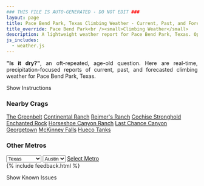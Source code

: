 ```yaml
---
### THIS FILE IS AUTO-GENERATED - DO NOT EDIT ###
layout: page
title: Pace Bend Park, Texas Climbing Weather - Current, Past, and Forecasted Report
title_override: Pace Bend Park<br /><small>Climbing Weather</small>
description: A lightweight weather report for Pace Bend Park, Texas. Optimized for slow internet connections.
js_includes:
  - weather.js
---
```


<section class="measure center lh-copy f5-ns f6 ph2 mv4" style="text-align: justify;">
<strong>"Is it dry?"</strong>, an oft-repeated, age-old question. Here are real-time,
precipitation-focused reports of current, past, and forecasted climbing weather for Pace Bend Park, Texas.
</section>

<p id="settings-toggle" class="mw5 b center tc hover-light-red black-70 pointer">Show Instructions</p>
<section id="settings" class="overflow-hidden" style="display:none;">
    <div class="mv2 ph2 center">
        <div class="fn f6 tc pv2">
            <p class="measure lh-copy center"><strong>Show/hide hourly forecasts</strong> by clicking the desired day.</p>
            <hr class="mw5 p0 mv2 o-60 b0 bt b--light-red light-red bg-light-red">
            <p class="measure lh-copy center"><strong>Current and Past conditions</strong> are measured by the nearest weather station. <strong>Forecast conditions</strong> are calculated and polled separately.</p>
            <hr class="mw5 p0 mv2 o-60 b0 bt b--light-red light-red bg-light-red">
            <p class="measure lh-copy center"><strong>Having issues?</strong> Try <a id="clear-cache" class="no-underline relative fancy-link light-red hover-light-red" href="#">clearing the local cache</a>.</p>
            <hr class="mw5 p0 mv2 o-60 b0 bt b--light-red light-red bg-light-red">
            <p class="measure lh-copy center">Weather data sourced from <a class="no-underline fancy-link relative light-red" target="_blank" href="https://www.weather.gov/documentation/services-web-api">weather.gov</a>.</p>
        </div>
    </div>
</section>
<section id="weather" data-crag="pace-bend-park-texas" class="mv4-ns mv3 ph2 center"></section>
<section id="nearby" class="tc lh-copy">
  <h3>Nearby Crags</h3>
<a class="nowrap no-underline fancy-link relative light-red mh3" href="/crags/the-greenbelt-texas-weather.html">The Greenbelt</a>
<a class="nowrap no-underline fancy-link relative light-red mh3" href="/crags/continental-ranch-texas-weather.html">Continental Ranch</a>
<a class="nowrap no-underline fancy-link relative light-red mh3" href="/crags/reimers-ranch-texas-weather.html">Reimer's Ranch</a>
<a class="nowrap no-underline fancy-link relative light-red mh3" href="/crags/cochise-stronghold-arizona-weather.html">Cochise Stronghold</a>
<a class="nowrap no-underline fancy-link relative light-red mh3" href="/crags/enchanted-rock-texas-weather.html">Enchanted Rock</a>
<a class="nowrap no-underline fancy-link relative light-red mh3" href="/crags/horseshoe-canyon-ranch-arkansas-weather.html">Horseshoe Canyon Ranch</a>
<a class="nowrap no-underline fancy-link relative light-red mh3" href="/crags/last-chance-canyon-new-mexico-weather.html">Last Chance Canyon</a>
<a class="nowrap no-underline fancy-link relative light-red mh3" href="/crags/georgetown-texas-weather.html">Georgetown</a>
<a class="nowrap no-underline fancy-link relative light-red mh3" href="/crags/mckinney-falls-texas-weather.html">McKinney Falls</a>
<a class="nowrap no-underline fancy-link relative light-red mh3" href="/crags/hueco-tanks-texas-weather.html">Hueco Tanks</a>
</section>
<section id="nearby" class="tc lh-copy">
  <h3>Other Metros</h3>
  <select class="ma1 bg-near-white pa2" id="stateSel">
    <option value="Texas" selected>Texas</option>
    <option value="Washington">Washington</option>
    <option value="Colorado">Colorado</option>
    <option value="Tennessee">Tennessee</option>
    <option value="Utah">Utah</option>
    <option value="California">California</option>
  </select>
  <select class="ma1 bg-near-white pa2" id="citySel">
    <option value="Austin" selected>Austin</option>
  </select>
  <a id="selectMetro" class="f6 link dim ph3 pv2 ma1 dib white bg-light-red" href="/crags/austin-texas-weather.html">Select Metro</a>
  <script>
    var states = [];
    states["Texas"] = "Austin"
    states["Washington"] = "Seattle"
    states["Colorado"] = "Denver"
    states["Tennessee"] = "Nashville"
    states["Utah"] = "Salt Lake City"
    states["California"] = "San Francisco|Los Angeles"
  </script>
</section>
{% include feedback.html %}
<p id="issues-toggle" class="mw5 b center tc hover-light-red black-70 pointer">Show Known Issues</p>
<section id="issues" class="overflow-hidden tc f6">
</section>

<script>
  var weekly_EWX_145_98 = null
  var hourly_EWX_145_98 = {"@context":["https://geojson.org/geojson-ld/geojson-context.jsonld",{"@version":"1.1","wx":"https://api.weather.gov/ontology#","geo":"http://www.opengis.net/ont/geosparql#","unit":"http://codes.wmo.int/common/unit/","@vocab":"https://api.weather.gov/ontology#"}],"type":"Feature","geometry":{"type":"Polygon","coordinates":[[[-98.02033,30.4585276],[-98.0197427,30.4358017],[-97.9933734,30.436306],[-97.99395559999999,30.459031999999997],[-98.02033,30.4585276]]]},"properties":{"updated":"2022-06-24T06:58:36+00:00","units":"us","forecastGenerator":"HourlyForecastGenerator","generatedAt":"2022-06-24T08:40:11+00:00","updateTime":"2022-06-24T06:58:36+00:00","validTimes":"2022-06-24T00:00:00+00:00/P8DT6H","elevation":{"unitCode":"wmoUnit:m","value":235.9152},"periods":[{"number":1,"name":"","startTime":"2022-06-24T03:00:00-05:00","endTime":"2022-06-24T04:00:00-05:00","isDaytime":false,"temperature":80,"temperatureUnit":"F","temperatureTrend":null,"windSpeed":"5 mph","windDirection":"S","icon":"https://api.weather.gov/icons/land/night/few?size=small","shortForecast":"Mostly Clear","detailedForecast":""},{"number":2,"name":"","startTime":"2022-06-24T04:00:00-05:00","endTime":"2022-06-24T05:00:00-05:00","isDaytime":false,"temperature":79,"temperatureUnit":"F","temperatureTrend":null,"windSpeed":"5 mph","windDirection":"S","icon":"https://api.weather.gov/icons/land/night/few?size=small","shortForecast":"Mostly Clear","detailedForecast":""},{"number":3,"name":"","startTime":"2022-06-24T05:00:00-05:00","endTime":"2022-06-24T06:00:00-05:00","isDaytime":false,"temperature":77,"temperatureUnit":"F","temperatureTrend":null,"windSpeed":"5 mph","windDirection":"S","icon":"https://api.weather.gov/icons/land/night/few?size=small","shortForecast":"Mostly Clear","detailedForecast":""},{"number":4,"name":"","startTime":"2022-06-24T06:00:00-05:00","endTime":"2022-06-24T07:00:00-05:00","isDaytime":true,"temperature":77,"temperatureUnit":"F","temperatureTrend":null,"windSpeed":"5 mph","windDirection":"S","icon":"https://api.weather.gov/icons/land/day/few?size=small","shortForecast":"Sunny","detailedForecast":""},{"number":5,"name":"","startTime":"2022-06-24T07:00:00-05:00","endTime":"2022-06-24T08:00:00-05:00","isDaytime":true,"temperature":74,"temperatureUnit":"F","temperatureTrend":null,"windSpeed":"5 mph","windDirection":"S","icon":"https://api.weather.gov/icons/land/day/sct?size=small","shortForecast":"Mostly Sunny","detailedForecast":""},{"number":6,"name":"","startTime":"2022-06-24T08:00:00-05:00","endTime":"2022-06-24T09:00:00-05:00","isDaytime":true,"temperature":78,"temperatureUnit":"F","temperatureTrend":null,"windSpeed":"5 mph","windDirection":"SW","icon":"https://api.weather.gov/icons/land/day/sct?size=small","shortForecast":"Mostly Sunny","detailedForecast":""},{"number":7,"name":"","startTime":"2022-06-24T09:00:00-05:00","endTime":"2022-06-24T10:00:00-05:00","isDaytime":true,"temperature":83,"temperatureUnit":"F","temperatureTrend":null,"windSpeed":"5 mph","windDirection":"SW","icon":"https://api.weather.gov/icons/land/day/few?size=small","shortForecast":"Sunny","detailedForecast":""},{"number":8,"name":"","startTime":"2022-06-24T10:00:00-05:00","endTime":"2022-06-24T11:00:00-05:00","isDaytime":true,"temperature":88,"temperatureUnit":"F","temperatureTrend":null,"windSpeed":"5 mph","windDirection":"SW","icon":"https://api.weather.gov/icons/land/day/few?size=small","shortForecast":"Sunny","detailedForecast":""},{"number":9,"name":"","startTime":"2022-06-24T11:00:00-05:00","endTime":"2022-06-24T12:00:00-05:00","isDaytime":true,"temperature":92,"temperatureUnit":"F","temperatureTrend":null,"windSpeed":"5 mph","windDirection":"S","icon":"https://api.weather.gov/icons/land/day/few?size=small","shortForecast":"Sunny","detailedForecast":""},{"number":10,"name":"","startTime":"2022-06-24T12:00:00-05:00","endTime":"2022-06-24T13:00:00-05:00","isDaytime":true,"temperature":96,"temperatureUnit":"F","temperatureTrend":null,"windSpeed":"5 mph","windDirection":"S","icon":"https://api.weather.gov/icons/land/day/few?size=small","shortForecast":"Sunny","detailedForecast":""},{"number":11,"name":"","startTime":"2022-06-24T13:00:00-05:00","endTime":"2022-06-24T14:00:00-05:00","isDaytime":true,"temperature":100,"temperatureUnit":"F","temperatureTrend":null,"windSpeed":"10 mph","windDirection":"S","icon":"https://api.weather.gov/icons/land/day/hot?size=small","shortForecast":"Sunny","detailedForecast":""},{"number":12,"name":"","startTime":"2022-06-24T14:00:00-05:00","endTime":"2022-06-24T15:00:00-05:00","isDaytime":true,"temperature":101,"temperatureUnit":"F","temperatureTrend":null,"windSpeed":"10 mph","windDirection":"SSE","icon":"https://api.weather.gov/icons/land/day/hot?size=small","shortForecast":"Sunny","detailedForecast":""},{"number":13,"name":"","startTime":"2022-06-24T15:00:00-05:00","endTime":"2022-06-24T16:00:00-05:00","isDaytime":true,"temperature":102,"temperatureUnit":"F","temperatureTrend":null,"windSpeed":"10 mph","windDirection":"SSE","icon":"https://api.weather.gov/icons/land/day/hot?size=small","shortForecast":"Sunny","detailedForecast":""},{"number":14,"name":"","startTime":"2022-06-24T16:00:00-05:00","endTime":"2022-06-24T17:00:00-05:00","isDaytime":true,"temperature":103,"temperatureUnit":"F","temperatureTrend":null,"windSpeed":"10 mph","windDirection":"SSE","icon":"https://api.weather.gov/icons/land/day/hot?size=small","shortForecast":"Sunny","detailedForecast":""},{"number":15,"name":"","startTime":"2022-06-24T17:00:00-05:00","endTime":"2022-06-24T18:00:00-05:00","isDaytime":true,"temperature":103,"temperatureUnit":"F","temperatureTrend":null,"windSpeed":"10 mph","windDirection":"SSE","icon":"https://api.weather.gov/icons/land/day/hot?size=small","shortForecast":"Sunny","detailedForecast":""},{"number":16,"name":"","startTime":"2022-06-24T18:00:00-05:00","endTime":"2022-06-24T19:00:00-05:00","isDaytime":false,"temperature":102,"temperatureUnit":"F","temperatureTrend":null,"windSpeed":"10 mph","windDirection":"SSE","icon":"https://api.weather.gov/icons/land/night/skc?size=small","shortForecast":"Clear","detailedForecast":""},{"number":17,"name":"","startTime":"2022-06-24T19:00:00-05:00","endTime":"2022-06-24T20:00:00-05:00","isDaytime":false,"temperature":100,"temperatureUnit":"F","temperatureTrend":null,"windSpeed":"10 mph","windDirection":"SE","icon":"https://api.weather.gov/icons/land/night/few?size=small","shortForecast":"Mostly Clear","detailedForecast":""},{"number":18,"name":"","startTime":"2022-06-24T20:00:00-05:00","endTime":"2022-06-24T21:00:00-05:00","isDaytime":false,"temperature":97,"temperatureUnit":"F","temperatureTrend":null,"windSpeed":"10 mph","windDirection":"SE","icon":"https://api.weather.gov/icons/land/night/skc?size=small","shortForecast":"Clear","detailedForecast":""},{"number":19,"name":"","startTime":"2022-06-24T21:00:00-05:00","endTime":"2022-06-24T22:00:00-05:00","isDaytime":false,"temperature":92,"temperatureUnit":"F","temperatureTrend":null,"windSpeed":"5 mph","windDirection":"SSE","icon":"https://api.weather.gov/icons/land/night/few?size=small","shortForecast":"Mostly Clear","detailedForecast":""},{"number":20,"name":"","startTime":"2022-06-24T22:00:00-05:00","endTime":"2022-06-24T23:00:00-05:00","isDaytime":false,"temperature":90,"temperatureUnit":"F","temperatureTrend":null,"windSpeed":"10 mph","windDirection":"SSE","icon":"https://api.weather.gov/icons/land/night/few?size=small","shortForecast":"Mostly Clear","detailedForecast":""},{"number":21,"name":"","startTime":"2022-06-24T23:00:00-05:00","endTime":"2022-06-25T00:00:00-05:00","isDaytime":false,"temperature":88,"temperatureUnit":"F","temperatureTrend":null,"windSpeed":"10 mph","windDirection":"SSE","icon":"https://api.weather.gov/icons/land/night/few?size=small","shortForecast":"Mostly Clear","detailedForecast":""},{"number":22,"name":"","startTime":"2022-06-25T00:00:00-05:00","endTime":"2022-06-25T01:00:00-05:00","isDaytime":false,"temperature":86,"temperatureUnit":"F","temperatureTrend":null,"windSpeed":"10 mph","windDirection":"S","icon":"https://api.weather.gov/icons/land/night/few?size=small","shortForecast":"Mostly Clear","detailedForecast":""},{"number":23,"name":"","startTime":"2022-06-25T01:00:00-05:00","endTime":"2022-06-25T02:00:00-05:00","isDaytime":false,"temperature":83,"temperatureUnit":"F","temperatureTrend":null,"windSpeed":"5 mph","windDirection":"SSE","icon":"https://api.weather.gov/icons/land/night/few?size=small","shortForecast":"Mostly Clear","detailedForecast":""},{"number":24,"name":"","startTime":"2022-06-25T02:00:00-05:00","endTime":"2022-06-25T03:00:00-05:00","isDaytime":false,"temperature":81,"temperatureUnit":"F","temperatureTrend":null,"windSpeed":"5 mph","windDirection":"SSE","icon":"https://api.weather.gov/icons/land/night/few?size=small","shortForecast":"Mostly Clear","detailedForecast":""},{"number":25,"name":"","startTime":"2022-06-25T03:00:00-05:00","endTime":"2022-06-25T04:00:00-05:00","isDaytime":false,"temperature":79,"temperatureUnit":"F","temperatureTrend":null,"windSpeed":"5 mph","windDirection":"S","icon":"https://api.weather.gov/icons/land/night/few?size=small","shortForecast":"Mostly Clear","detailedForecast":""},{"number":26,"name":"","startTime":"2022-06-25T04:00:00-05:00","endTime":"2022-06-25T05:00:00-05:00","isDaytime":false,"temperature":78,"temperatureUnit":"F","temperatureTrend":null,"windSpeed":"5 mph","windDirection":"S","icon":"https://api.weather.gov/icons/land/night/few?size=small","shortForecast":"Mostly Clear","detailedForecast":""},{"number":27,"name":"","startTime":"2022-06-25T05:00:00-05:00","endTime":"2022-06-25T06:00:00-05:00","isDaytime":false,"temperature":76,"temperatureUnit":"F","temperatureTrend":null,"windSpeed":"5 mph","windDirection":"S","icon":"https://api.weather.gov/icons/land/night/few?size=small","shortForecast":"Mostly Clear","detailedForecast":""},{"number":28,"name":"","startTime":"2022-06-25T06:00:00-05:00","endTime":"2022-06-25T07:00:00-05:00","isDaytime":true,"temperature":75,"temperatureUnit":"F","temperatureTrend":null,"windSpeed":"5 mph","windDirection":"S","icon":"https://api.weather.gov/icons/land/day/few?size=small","shortForecast":"Sunny","detailedForecast":""},{"number":29,"name":"","startTime":"2022-06-25T07:00:00-05:00","endTime":"2022-06-25T08:00:00-05:00","isDaytime":true,"temperature":74,"temperatureUnit":"F","temperatureTrend":null,"windSpeed":"5 mph","windDirection":"S","icon":"https://api.weather.gov/icons/land/day/few?size=small","shortForecast":"Sunny","detailedForecast":""},{"number":30,"name":"","startTime":"2022-06-25T08:00:00-05:00","endTime":"2022-06-25T09:00:00-05:00","isDaytime":true,"temperature":78,"temperatureUnit":"F","temperatureTrend":null,"windSpeed":"5 mph","windDirection":"SSW","icon":"https://api.weather.gov/icons/land/day/skc?size=small","shortForecast":"Sunny","detailedForecast":""},{"number":31,"name":"","startTime":"2022-06-25T09:00:00-05:00","endTime":"2022-06-25T10:00:00-05:00","isDaytime":true,"temperature":82,"temperatureUnit":"F","temperatureTrend":null,"windSpeed":"5 mph","windDirection":"SSW","icon":"https://api.weather.gov/icons/land/day/skc?size=small","shortForecast":"Sunny","detailedForecast":""},{"number":32,"name":"","startTime":"2022-06-25T10:00:00-05:00","endTime":"2022-06-25T11:00:00-05:00","isDaytime":true,"temperature":87,"temperatureUnit":"F","temperatureTrend":null,"windSpeed":"10 mph","windDirection":"S","icon":"https://api.weather.gov/icons/land/day/skc?size=small","shortForecast":"Sunny","detailedForecast":""},{"number":33,"name":"","startTime":"2022-06-25T11:00:00-05:00","endTime":"2022-06-25T12:00:00-05:00","isDaytime":true,"temperature":91,"temperatureUnit":"F","temperatureTrend":null,"windSpeed":"10 mph","windDirection":"S","icon":"https://api.weather.gov/icons/land/day/skc?size=small","shortForecast":"Sunny","detailedForecast":""},{"number":34,"name":"","startTime":"2022-06-25T12:00:00-05:00","endTime":"2022-06-25T13:00:00-05:00","isDaytime":true,"temperature":95,"temperatureUnit":"F","temperatureTrend":null,"windSpeed":"10 mph","windDirection":"S","icon":"https://api.weather.gov/icons/land/day/skc?size=small","shortForecast":"Sunny","detailedForecast":""},{"number":35,"name":"","startTime":"2022-06-25T13:00:00-05:00","endTime":"2022-06-25T14:00:00-05:00","isDaytime":true,"temperature":98,"temperatureUnit":"F","temperatureTrend":null,"windSpeed":"10 mph","windDirection":"S","icon":"https://api.weather.gov/icons/land/day/skc?size=small","shortForecast":"Sunny","detailedForecast":""},{"number":36,"name":"","startTime":"2022-06-25T14:00:00-05:00","endTime":"2022-06-25T15:00:00-05:00","isDaytime":true,"temperature":100,"temperatureUnit":"F","temperatureTrend":null,"windSpeed":"10 mph","windDirection":"S","icon":"https://api.weather.gov/icons/land/day/hot?size=small","shortForecast":"Sunny","detailedForecast":""},{"number":37,"name":"","startTime":"2022-06-25T15:00:00-05:00","endTime":"2022-06-25T16:00:00-05:00","isDaytime":true,"temperature":101,"temperatureUnit":"F","temperatureTrend":null,"windSpeed":"10 mph","windDirection":"SSE","icon":"https://api.weather.gov/icons/land/day/hot?size=small","shortForecast":"Sunny","detailedForecast":""},{"number":38,"name":"","startTime":"2022-06-25T16:00:00-05:00","endTime":"2022-06-25T17:00:00-05:00","isDaytime":true,"temperature":101,"temperatureUnit":"F","temperatureTrend":null,"windSpeed":"10 mph","windDirection":"SSE","icon":"https://api.weather.gov/icons/land/day/hot?size=small","shortForecast":"Sunny","detailedForecast":""},{"number":39,"name":"","startTime":"2022-06-25T17:00:00-05:00","endTime":"2022-06-25T18:00:00-05:00","isDaytime":true,"temperature":101,"temperatureUnit":"F","temperatureTrend":null,"windSpeed":"10 mph","windDirection":"SSE","icon":"https://api.weather.gov/icons/land/day/hot?size=small","shortForecast":"Sunny","detailedForecast":""},{"number":40,"name":"","startTime":"2022-06-25T18:00:00-05:00","endTime":"2022-06-25T19:00:00-05:00","isDaytime":false,"temperature":101,"temperatureUnit":"F","temperatureTrend":null,"windSpeed":"10 mph","windDirection":"SSE","icon":"https://api.weather.gov/icons/land/night/skc?size=small","shortForecast":"Clear","detailedForecast":""},{"number":41,"name":"","startTime":"2022-06-25T19:00:00-05:00","endTime":"2022-06-25T20:00:00-05:00","isDaytime":false,"temperature":99,"temperatureUnit":"F","temperatureTrend":null,"windSpeed":"10 mph","windDirection":"SSE","icon":"https://api.weather.gov/icons/land/night/skc?size=small","shortForecast":"Clear","detailedForecast":""},{"number":42,"name":"","startTime":"2022-06-25T20:00:00-05:00","endTime":"2022-06-25T21:00:00-05:00","isDaytime":false,"temperature":95,"temperatureUnit":"F","temperatureTrend":null,"windSpeed":"10 mph","windDirection":"SSE","icon":"https://api.weather.gov/icons/land/night/skc?size=small","shortForecast":"Clear","detailedForecast":""},{"number":43,"name":"","startTime":"2022-06-25T21:00:00-05:00","endTime":"2022-06-25T22:00:00-05:00","isDaytime":false,"temperature":91,"temperatureUnit":"F","temperatureTrend":null,"windSpeed":"5 mph","windDirection":"SSE","icon":"https://api.weather.gov/icons/land/night/skc?size=small","shortForecast":"Clear","detailedForecast":""},{"number":44,"name":"","startTime":"2022-06-25T22:00:00-05:00","endTime":"2022-06-25T23:00:00-05:00","isDaytime":false,"temperature":88,"temperatureUnit":"F","temperatureTrend":null,"windSpeed":"5 mph","windDirection":"SSE","icon":"https://api.weather.gov/icons/land/night/skc?size=small","shortForecast":"Clear","detailedForecast":""},{"number":45,"name":"","startTime":"2022-06-25T23:00:00-05:00","endTime":"2022-06-26T00:00:00-05:00","isDaytime":false,"temperature":86,"temperatureUnit":"F","temperatureTrend":null,"windSpeed":"5 mph","windDirection":"S","icon":"https://api.weather.gov/icons/land/night/skc?size=small","shortForecast":"Clear","detailedForecast":""},{"number":46,"name":"","startTime":"2022-06-26T00:00:00-05:00","endTime":"2022-06-26T01:00:00-05:00","isDaytime":false,"temperature":84,"temperatureUnit":"F","temperatureTrend":null,"windSpeed":"5 mph","windDirection":"S","icon":"https://api.weather.gov/icons/land/night/skc?size=small","shortForecast":"Clear","detailedForecast":""},{"number":47,"name":"","startTime":"2022-06-26T01:00:00-05:00","endTime":"2022-06-26T02:00:00-05:00","isDaytime":false,"temperature":83,"temperatureUnit":"F","temperatureTrend":null,"windSpeed":"5 mph","windDirection":"S","icon":"https://api.weather.gov/icons/land/night/skc?size=small","shortForecast":"Clear","detailedForecast":""},{"number":48,"name":"","startTime":"2022-06-26T02:00:00-05:00","endTime":"2022-06-26T03:00:00-05:00","isDaytime":false,"temperature":81,"temperatureUnit":"F","temperatureTrend":null,"windSpeed":"5 mph","windDirection":"S","icon":"https://api.weather.gov/icons/land/night/skc?size=small","shortForecast":"Clear","detailedForecast":""},{"number":49,"name":"","startTime":"2022-06-26T03:00:00-05:00","endTime":"2022-06-26T04:00:00-05:00","isDaytime":false,"temperature":79,"temperatureUnit":"F","temperatureTrend":null,"windSpeed":"5 mph","windDirection":"SSW","icon":"https://api.weather.gov/icons/land/night/few?size=small","shortForecast":"Mostly Clear","detailedForecast":""},{"number":50,"name":"","startTime":"2022-06-26T04:00:00-05:00","endTime":"2022-06-26T05:00:00-05:00","isDaytime":false,"temperature":77,"temperatureUnit":"F","temperatureTrend":null,"windSpeed":"5 mph","windDirection":"SSW","icon":"https://api.weather.gov/icons/land/night/few?size=small","shortForecast":"Mostly Clear","detailedForecast":""},{"number":51,"name":"","startTime":"2022-06-26T05:00:00-05:00","endTime":"2022-06-26T06:00:00-05:00","isDaytime":false,"temperature":75,"temperatureUnit":"F","temperatureTrend":null,"windSpeed":"5 mph","windDirection":"SSW","icon":"https://api.weather.gov/icons/land/night/skc?size=small","shortForecast":"Clear","detailedForecast":""},{"number":52,"name":"","startTime":"2022-06-26T06:00:00-05:00","endTime":"2022-06-26T07:00:00-05:00","isDaytime":true,"temperature":73,"temperatureUnit":"F","temperatureTrend":null,"windSpeed":"5 mph","windDirection":"SSW","icon":"https://api.weather.gov/icons/land/day/skc?size=small","shortForecast":"Sunny","detailedForecast":""},{"number":53,"name":"","startTime":"2022-06-26T07:00:00-05:00","endTime":"2022-06-26T08:00:00-05:00","isDaytime":true,"temperature":73,"temperatureUnit":"F","temperatureTrend":null,"windSpeed":"5 mph","windDirection":"SSW","icon":"https://api.weather.gov/icons/land/day/skc?size=small","shortForecast":"Sunny","detailedForecast":""},{"number":54,"name":"","startTime":"2022-06-26T08:00:00-05:00","endTime":"2022-06-26T09:00:00-05:00","isDaytime":true,"temperature":78,"temperatureUnit":"F","temperatureTrend":null,"windSpeed":"5 mph","windDirection":"SSW","icon":"https://api.weather.gov/icons/land/day/skc?size=small","shortForecast":"Sunny","detailedForecast":""},{"number":55,"name":"","startTime":"2022-06-26T09:00:00-05:00","endTime":"2022-06-26T10:00:00-05:00","isDaytime":true,"temperature":82,"temperatureUnit":"F","temperatureTrend":null,"windSpeed":"5 mph","windDirection":"SSW","icon":"https://api.weather.gov/icons/land/day/skc?size=small","shortForecast":"Sunny","detailedForecast":""},{"number":56,"name":"","startTime":"2022-06-26T10:00:00-05:00","endTime":"2022-06-26T11:00:00-05:00","isDaytime":true,"temperature":86,"temperatureUnit":"F","temperatureTrend":null,"windSpeed":"5 mph","windDirection":"SSW","icon":"https://api.weather.gov/icons/land/day/skc?size=small","shortForecast":"Sunny","detailedForecast":""},{"number":57,"name":"","startTime":"2022-06-26T11:00:00-05:00","endTime":"2022-06-26T12:00:00-05:00","isDaytime":true,"temperature":90,"temperatureUnit":"F","temperatureTrend":null,"windSpeed":"5 mph","windDirection":"S","icon":"https://api.weather.gov/icons/land/day/skc?size=small","shortForecast":"Sunny","detailedForecast":""},{"number":58,"name":"","startTime":"2022-06-26T12:00:00-05:00","endTime":"2022-06-26T13:00:00-05:00","isDaytime":true,"temperature":94,"temperatureUnit":"F","temperatureTrend":null,"windSpeed":"5 mph","windDirection":"SE","icon":"https://api.weather.gov/icons/land/day/skc?size=small","shortForecast":"Sunny","detailedForecast":""},{"number":59,"name":"","startTime":"2022-06-26T13:00:00-05:00","endTime":"2022-06-26T14:00:00-05:00","isDaytime":true,"temperature":97,"temperatureUnit":"F","temperatureTrend":null,"windSpeed":"5 mph","windDirection":"ESE","icon":"https://api.weather.gov/icons/land/day/skc?size=small","shortForecast":"Sunny","detailedForecast":""},{"number":60,"name":"","startTime":"2022-06-26T14:00:00-05:00","endTime":"2022-06-26T15:00:00-05:00","isDaytime":true,"temperature":99,"temperatureUnit":"F","temperatureTrend":null,"windSpeed":"5 mph","windDirection":"ESE","icon":"https://api.weather.gov/icons/land/day/hot?size=small","shortForecast":"Sunny","detailedForecast":""},{"number":61,"name":"","startTime":"2022-06-26T15:00:00-05:00","endTime":"2022-06-26T16:00:00-05:00","isDaytime":true,"temperature":100,"temperatureUnit":"F","temperatureTrend":null,"windSpeed":"5 mph","windDirection":"ESE","icon":"https://api.weather.gov/icons/land/day/hot?size=small","shortForecast":"Sunny","detailedForecast":""},{"number":62,"name":"","startTime":"2022-06-26T16:00:00-05:00","endTime":"2022-06-26T17:00:00-05:00","isDaytime":true,"temperature":100,"temperatureUnit":"F","temperatureTrend":null,"windSpeed":"10 mph","windDirection":"ESE","icon":"https://api.weather.gov/icons/land/day/hot?size=small","shortForecast":"Sunny","detailedForecast":""},{"number":63,"name":"","startTime":"2022-06-26T17:00:00-05:00","endTime":"2022-06-26T18:00:00-05:00","isDaytime":true,"temperature":100,"temperatureUnit":"F","temperatureTrend":null,"windSpeed":"10 mph","windDirection":"ESE","icon":"https://api.weather.gov/icons/land/day/hot?size=small","shortForecast":"Sunny","detailedForecast":""},{"number":64,"name":"","startTime":"2022-06-26T18:00:00-05:00","endTime":"2022-06-26T19:00:00-05:00","isDaytime":false,"temperature":100,"temperatureUnit":"F","temperatureTrend":null,"windSpeed":"10 mph","windDirection":"ESE","icon":"https://api.weather.gov/icons/land/night/few?size=small","shortForecast":"Mostly Clear","detailedForecast":""},{"number":65,"name":"","startTime":"2022-06-26T19:00:00-05:00","endTime":"2022-06-26T20:00:00-05:00","isDaytime":false,"temperature":98,"temperatureUnit":"F","temperatureTrend":null,"windSpeed":"10 mph","windDirection":"ESE","icon":"https://api.weather.gov/icons/land/night/few?size=small","shortForecast":"Mostly Clear","detailedForecast":""},{"number":66,"name":"","startTime":"2022-06-26T20:00:00-05:00","endTime":"2022-06-26T21:00:00-05:00","isDaytime":false,"temperature":95,"temperatureUnit":"F","temperatureTrend":null,"windSpeed":"5 mph","windDirection":"ESE","icon":"https://api.weather.gov/icons/land/night/few?size=small","shortForecast":"Mostly Clear","detailedForecast":""},{"number":67,"name":"","startTime":"2022-06-26T21:00:00-05:00","endTime":"2022-06-26T22:00:00-05:00","isDaytime":false,"temperature":91,"temperatureUnit":"F","temperatureTrend":null,"windSpeed":"5 mph","windDirection":"SE","icon":"https://api.weather.gov/icons/land/night/few?size=small","shortForecast":"Mostly Clear","detailedForecast":""},{"number":68,"name":"","startTime":"2022-06-26T22:00:00-05:00","endTime":"2022-06-26T23:00:00-05:00","isDaytime":false,"temperature":88,"temperatureUnit":"F","temperatureTrend":null,"windSpeed":"5 mph","windDirection":"SE","icon":"https://api.weather.gov/icons/land/night/few?size=small","shortForecast":"Mostly Clear","detailedForecast":""},{"number":69,"name":"","startTime":"2022-06-26T23:00:00-05:00","endTime":"2022-06-27T00:00:00-05:00","isDaytime":false,"temperature":86,"temperatureUnit":"F","temperatureTrend":null,"windSpeed":"5 mph","windDirection":"SE","icon":"https://api.weather.gov/icons/land/night/few?size=small","shortForecast":"Mostly Clear","detailedForecast":""},{"number":70,"name":"","startTime":"2022-06-27T00:00:00-05:00","endTime":"2022-06-27T01:00:00-05:00","isDaytime":false,"temperature":84,"temperatureUnit":"F","temperatureTrend":null,"windSpeed":"5 mph","windDirection":"SSE","icon":"https://api.weather.gov/icons/land/night/few?size=small","shortForecast":"Mostly Clear","detailedForecast":""},{"number":71,"name":"","startTime":"2022-06-27T01:00:00-05:00","endTime":"2022-06-27T02:00:00-05:00","isDaytime":false,"temperature":82,"temperatureUnit":"F","temperatureTrend":null,"windSpeed":"5 mph","windDirection":"S","icon":"https://api.weather.gov/icons/land/night/few?size=small","shortForecast":"Mostly Clear","detailedForecast":""},{"number":72,"name":"","startTime":"2022-06-27T02:00:00-05:00","endTime":"2022-06-27T03:00:00-05:00","isDaytime":false,"temperature":80,"temperatureUnit":"F","temperatureTrend":null,"windSpeed":"5 mph","windDirection":"S","icon":"https://api.weather.gov/icons/land/night/few?size=small","shortForecast":"Mostly Clear","detailedForecast":""},{"number":73,"name":"","startTime":"2022-06-27T03:00:00-05:00","endTime":"2022-06-27T04:00:00-05:00","isDaytime":false,"temperature":79,"temperatureUnit":"F","temperatureTrend":null,"windSpeed":"5 mph","windDirection":"SW","icon":"https://api.weather.gov/icons/land/night/sct?size=small","shortForecast":"Partly Cloudy","detailedForecast":""},{"number":74,"name":"","startTime":"2022-06-27T04:00:00-05:00","endTime":"2022-06-27T05:00:00-05:00","isDaytime":false,"temperature":78,"temperatureUnit":"F","temperatureTrend":null,"windSpeed":"0 mph","windDirection":"WSW","icon":"https://api.weather.gov/icons/land/night/sct?size=small","shortForecast":"Partly Cloudy","detailedForecast":""},{"number":75,"name":"","startTime":"2022-06-27T05:00:00-05:00","endTime":"2022-06-27T06:00:00-05:00","isDaytime":false,"temperature":77,"temperatureUnit":"F","temperatureTrend":null,"windSpeed":"0 mph","windDirection":"W","icon":"https://api.weather.gov/icons/land/night/sct?size=small","shortForecast":"Partly Cloudy","detailedForecast":""},{"number":76,"name":"","startTime":"2022-06-27T06:00:00-05:00","endTime":"2022-06-27T07:00:00-05:00","isDaytime":true,"temperature":76,"temperatureUnit":"F","temperatureTrend":null,"windSpeed":"0 mph","windDirection":"NW","icon":"https://api.weather.gov/icons/land/day/sct?size=small","shortForecast":"Mostly Sunny","detailedForecast":""},{"number":77,"name":"","startTime":"2022-06-27T07:00:00-05:00","endTime":"2022-06-27T08:00:00-05:00","isDaytime":true,"temperature":75,"temperatureUnit":"F","temperatureTrend":null,"windSpeed":"5 mph","windDirection":"NNW","icon":"https://api.weather.gov/icons/land/day/sct?size=small","shortForecast":"Mostly Sunny","detailedForecast":""},{"number":78,"name":"","startTime":"2022-06-27T08:00:00-05:00","endTime":"2022-06-27T09:00:00-05:00","isDaytime":true,"temperature":77,"temperatureUnit":"F","temperatureTrend":null,"windSpeed":"5 mph","windDirection":"N","icon":"https://api.weather.gov/icons/land/day/sct?size=small","shortForecast":"Mostly Sunny","detailedForecast":""},{"number":79,"name":"","startTime":"2022-06-27T09:00:00-05:00","endTime":"2022-06-27T10:00:00-05:00","isDaytime":true,"temperature":80,"temperatureUnit":"F","temperatureTrend":null,"windSpeed":"5 mph","windDirection":"N","icon":"https://api.weather.gov/icons/land/day/sct?size=small","shortForecast":"Mostly Sunny","detailedForecast":""},{"number":80,"name":"","startTime":"2022-06-27T10:00:00-05:00","endTime":"2022-06-27T11:00:00-05:00","isDaytime":true,"temperature":84,"temperatureUnit":"F","temperatureTrend":null,"windSpeed":"10 mph","windDirection":"NNE","icon":"https://api.weather.gov/icons/land/day/sct?size=small","shortForecast":"Mostly Sunny","detailedForecast":""},{"number":81,"name":"","startTime":"2022-06-27T11:00:00-05:00","endTime":"2022-06-27T12:00:00-05:00","isDaytime":true,"temperature":88,"temperatureUnit":"F","temperatureTrend":null,"windSpeed":"10 mph","windDirection":"NNE","icon":"https://api.weather.gov/icons/land/day/sct?size=small","shortForecast":"Mostly Sunny","detailedForecast":""},{"number":82,"name":"","startTime":"2022-06-27T12:00:00-05:00","endTime":"2022-06-27T13:00:00-05:00","isDaytime":true,"temperature":91,"temperatureUnit":"F","temperatureTrend":null,"windSpeed":"10 mph","windDirection":"NE","icon":"https://api.weather.gov/icons/land/day/sct?size=small","shortForecast":"Mostly Sunny","detailedForecast":""},{"number":83,"name":"","startTime":"2022-06-27T13:00:00-05:00","endTime":"2022-06-27T14:00:00-05:00","isDaytime":true,"temperature":93,"temperatureUnit":"F","temperatureTrend":null,"windSpeed":"10 mph","windDirection":"NE","icon":"https://api.weather.gov/icons/land/day/tsra_hi?size=small","shortForecast":"Chance Showers And Thunderstorms","detailedForecast":""},{"number":84,"name":"","startTime":"2022-06-27T14:00:00-05:00","endTime":"2022-06-27T15:00:00-05:00","isDaytime":true,"temperature":93,"temperatureUnit":"F","temperatureTrend":null,"windSpeed":"10 mph","windDirection":"NE","icon":"https://api.weather.gov/icons/land/day/tsra_hi?size=small","shortForecast":"Chance Showers And Thunderstorms","detailedForecast":""},{"number":85,"name":"","startTime":"2022-06-27T15:00:00-05:00","endTime":"2022-06-27T16:00:00-05:00","isDaytime":true,"temperature":92,"temperatureUnit":"F","temperatureTrend":null,"windSpeed":"10 mph","windDirection":"NE","icon":"https://api.weather.gov/icons/land/day/tsra_hi?size=small","shortForecast":"Chance Showers And Thunderstorms","detailedForecast":""},{"number":86,"name":"","startTime":"2022-06-27T16:00:00-05:00","endTime":"2022-06-27T17:00:00-05:00","isDaytime":true,"temperature":91,"temperatureUnit":"F","temperatureTrend":null,"windSpeed":"10 mph","windDirection":"NE","icon":"https://api.weather.gov/icons/land/day/tsra_hi?size=small","shortForecast":"Chance Showers And Thunderstorms","detailedForecast":""},{"number":87,"name":"","startTime":"2022-06-27T17:00:00-05:00","endTime":"2022-06-27T18:00:00-05:00","isDaytime":true,"temperature":91,"temperatureUnit":"F","temperatureTrend":null,"windSpeed":"10 mph","windDirection":"NE","icon":"https://api.weather.gov/icons/land/day/tsra_hi?size=small","shortForecast":"Chance Showers And Thunderstorms","detailedForecast":""},{"number":88,"name":"","startTime":"2022-06-27T18:00:00-05:00","endTime":"2022-06-27T19:00:00-05:00","isDaytime":false,"temperature":90,"temperatureUnit":"F","temperatureTrend":null,"windSpeed":"10 mph","windDirection":"NE","icon":"https://api.weather.gov/icons/land/night/tsra_hi?size=small","shortForecast":"Chance Showers And Thunderstorms","detailedForecast":""},{"number":89,"name":"","startTime":"2022-06-27T19:00:00-05:00","endTime":"2022-06-27T20:00:00-05:00","isDaytime":false,"temperature":89,"temperatureUnit":"F","temperatureTrend":null,"windSpeed":"10 mph","windDirection":"NE","icon":"https://api.weather.gov/icons/land/night/tsra_hi?size=small","shortForecast":"Chance Showers And Thunderstorms","detailedForecast":""},{"number":90,"name":"","startTime":"2022-06-27T20:00:00-05:00","endTime":"2022-06-27T21:00:00-05:00","isDaytime":false,"temperature":87,"temperatureUnit":"F","temperatureTrend":null,"windSpeed":"10 mph","windDirection":"ENE","icon":"https://api.weather.gov/icons/land/night/tsra_hi?size=small","shortForecast":"Chance Showers And Thunderstorms","detailedForecast":""},{"number":91,"name":"","startTime":"2022-06-27T21:00:00-05:00","endTime":"2022-06-27T22:00:00-05:00","isDaytime":false,"temperature":84,"temperatureUnit":"F","temperatureTrend":null,"windSpeed":"5 mph","windDirection":"ENE","icon":"https://api.weather.gov/icons/land/night/tsra_hi?size=small","shortForecast":"Chance Showers And Thunderstorms","detailedForecast":""},{"number":92,"name":"","startTime":"2022-06-27T22:00:00-05:00","endTime":"2022-06-27T23:00:00-05:00","isDaytime":false,"temperature":81,"temperatureUnit":"F","temperatureTrend":null,"windSpeed":"5 mph","windDirection":"ENE","icon":"https://api.weather.gov/icons/land/night/tsra_hi?size=small","shortForecast":"Chance Showers And Thunderstorms","detailedForecast":""},{"number":93,"name":"","startTime":"2022-06-27T23:00:00-05:00","endTime":"2022-06-28T00:00:00-05:00","isDaytime":false,"temperature":80,"temperatureUnit":"F","temperatureTrend":null,"windSpeed":"0 mph","windDirection":"ENE","icon":"https://api.weather.gov/icons/land/night/tsra_sct?size=small","shortForecast":"Chance Showers And Thunderstorms","detailedForecast":""},{"number":94,"name":"","startTime":"2022-06-28T00:00:00-05:00","endTime":"2022-06-28T01:00:00-05:00","isDaytime":false,"temperature":79,"temperatureUnit":"F","temperatureTrend":null,"windSpeed":"0 mph","windDirection":"ENE","icon":"https://api.weather.gov/icons/land/night/tsra_sct?size=small","shortForecast":"Chance Showers And Thunderstorms","detailedForecast":""},{"number":95,"name":"","startTime":"2022-06-28T01:00:00-05:00","endTime":"2022-06-28T02:00:00-05:00","isDaytime":false,"temperature":78,"temperatureUnit":"F","temperatureTrend":null,"windSpeed":"0 mph","windDirection":"NE","icon":"https://api.weather.gov/icons/land/night/tsra_sct?size=small","shortForecast":"Slight Chance Showers And Thunderstorms","detailedForecast":""},{"number":96,"name":"","startTime":"2022-06-28T02:00:00-05:00","endTime":"2022-06-28T03:00:00-05:00","isDaytime":false,"temperature":77,"temperatureUnit":"F","temperatureTrend":null,"windSpeed":"0 mph","windDirection":"NE","icon":"https://api.weather.gov/icons/land/night/tsra_sct?size=small","shortForecast":"Slight Chance Showers And Thunderstorms","detailedForecast":""},{"number":97,"name":"","startTime":"2022-06-28T03:00:00-05:00","endTime":"2022-06-28T04:00:00-05:00","isDaytime":false,"temperature":76,"temperatureUnit":"F","temperatureTrend":null,"windSpeed":"0 mph","windDirection":"NE","icon":"https://api.weather.gov/icons/land/night/tsra_sct?size=small","shortForecast":"Slight Chance Showers And Thunderstorms","detailedForecast":""},{"number":98,"name":"","startTime":"2022-06-28T04:00:00-05:00","endTime":"2022-06-28T05:00:00-05:00","isDaytime":false,"temperature":75,"temperatureUnit":"F","temperatureTrend":null,"windSpeed":"0 mph","windDirection":"NNE","icon":"https://api.weather.gov/icons/land/night/tsra_sct?size=small","shortForecast":"Slight Chance Showers And Thunderstorms","detailedForecast":""},{"number":99,"name":"","startTime":"2022-06-28T05:00:00-05:00","endTime":"2022-06-28T06:00:00-05:00","isDaytime":false,"temperature":74,"temperatureUnit":"F","temperatureTrend":null,"windSpeed":"0 mph","windDirection":"NNE","icon":"https://api.weather.gov/icons/land/night/tsra_hi?size=small","shortForecast":"Slight Chance Showers And Thunderstorms","detailedForecast":""},{"number":100,"name":"","startTime":"2022-06-28T06:00:00-05:00","endTime":"2022-06-28T07:00:00-05:00","isDaytime":true,"temperature":74,"temperatureUnit":"F","temperatureTrend":null,"windSpeed":"0 mph","windDirection":"NNE","icon":"https://api.weather.gov/icons/land/day/tsra_hi?size=small","shortForecast":"Slight Chance Showers And Thunderstorms","detailedForecast":""},{"number":101,"name":"","startTime":"2022-06-28T07:00:00-05:00","endTime":"2022-06-28T08:00:00-05:00","isDaytime":true,"temperature":74,"temperatureUnit":"F","temperatureTrend":null,"windSpeed":"5 mph","windDirection":"NNE","icon":"https://api.weather.gov/icons/land/day/tsra_hi?size=small","shortForecast":"Slight Chance Showers And Thunderstorms","detailedForecast":""},{"number":102,"name":"","startTime":"2022-06-28T08:00:00-05:00","endTime":"2022-06-28T09:00:00-05:00","isDaytime":true,"temperature":76,"temperatureUnit":"F","temperatureTrend":null,"windSpeed":"5 mph","windDirection":"NNE","icon":"https://api.weather.gov/icons/land/day/tsra_hi?size=small","shortForecast":"Slight Chance Showers And Thunderstorms","detailedForecast":""},{"number":103,"name":"","startTime":"2022-06-28T09:00:00-05:00","endTime":"2022-06-28T10:00:00-05:00","isDaytime":true,"temperature":78,"temperatureUnit":"F","temperatureTrend":null,"windSpeed":"5 mph","windDirection":"NE","icon":"https://api.weather.gov/icons/land/day/tsra_hi?size=small","shortForecast":"Slight Chance Showers And Thunderstorms","detailedForecast":""},{"number":104,"name":"","startTime":"2022-06-28T10:00:00-05:00","endTime":"2022-06-28T11:00:00-05:00","isDaytime":true,"temperature":80,"temperatureUnit":"F","temperatureTrend":null,"windSpeed":"5 mph","windDirection":"NE","icon":"https://api.weather.gov/icons/land/day/tsra_hi?size=small","shortForecast":"Slight Chance Showers And Thunderstorms","detailedForecast":""},{"number":105,"name":"","startTime":"2022-06-28T11:00:00-05:00","endTime":"2022-06-28T12:00:00-05:00","isDaytime":true,"temperature":82,"temperatureUnit":"F","temperatureTrend":null,"windSpeed":"10 mph","windDirection":"NE","icon":"https://api.weather.gov/icons/land/day/tsra_hi?size=small","shortForecast":"Slight Chance Showers And Thunderstorms","detailedForecast":""},{"number":106,"name":"","startTime":"2022-06-28T12:00:00-05:00","endTime":"2022-06-28T13:00:00-05:00","isDaytime":true,"temperature":83,"temperatureUnit":"F","temperatureTrend":null,"windSpeed":"10 mph","windDirection":"NE","icon":"https://api.weather.gov/icons/land/day/tsra_hi?size=small","shortForecast":"Slight Chance Showers And Thunderstorms","detailedForecast":""},{"number":107,"name":"","startTime":"2022-06-28T13:00:00-05:00","endTime":"2022-06-28T14:00:00-05:00","isDaytime":true,"temperature":84,"temperatureUnit":"F","temperatureTrend":null,"windSpeed":"10 mph","windDirection":"NE","icon":"https://api.weather.gov/icons/land/day/tsra_hi?size=small","shortForecast":"Chance Showers And Thunderstorms","detailedForecast":""},{"number":108,"name":"","startTime":"2022-06-28T14:00:00-05:00","endTime":"2022-06-28T15:00:00-05:00","isDaytime":true,"temperature":85,"temperatureUnit":"F","temperatureTrend":null,"windSpeed":"10 mph","windDirection":"NE","icon":"https://api.weather.gov/icons/land/day/tsra_hi?size=small","shortForecast":"Chance Showers And Thunderstorms","detailedForecast":""},{"number":109,"name":"","startTime":"2022-06-28T15:00:00-05:00","endTime":"2022-06-28T16:00:00-05:00","isDaytime":true,"temperature":86,"temperatureUnit":"F","temperatureTrend":null,"windSpeed":"10 mph","windDirection":"ENE","icon":"https://api.weather.gov/icons/land/day/tsra_hi?size=small","shortForecast":"Chance Showers And Thunderstorms","detailedForecast":""},{"number":110,"name":"","startTime":"2022-06-28T16:00:00-05:00","endTime":"2022-06-28T17:00:00-05:00","isDaytime":true,"temperature":87,"temperatureUnit":"F","temperatureTrend":null,"windSpeed":"10 mph","windDirection":"ENE","icon":"https://api.weather.gov/icons/land/day/tsra_sct?size=small","shortForecast":"Chance Showers And Thunderstorms","detailedForecast":""},{"number":111,"name":"","startTime":"2022-06-28T17:00:00-05:00","endTime":"2022-06-28T18:00:00-05:00","isDaytime":true,"temperature":87,"temperatureUnit":"F","temperatureTrend":null,"windSpeed":"10 mph","windDirection":"ENE","icon":"https://api.weather.gov/icons/land/day/tsra_hi?size=small","shortForecast":"Chance Showers And Thunderstorms","detailedForecast":""},{"number":112,"name":"","startTime":"2022-06-28T18:00:00-05:00","endTime":"2022-06-28T19:00:00-05:00","isDaytime":false,"temperature":86,"temperatureUnit":"F","temperatureTrend":null,"windSpeed":"10 mph","windDirection":"ENE","icon":"https://api.weather.gov/icons/land/night/tsra_hi?size=small","shortForecast":"Chance Showers And Thunderstorms","detailedForecast":""},{"number":113,"name":"","startTime":"2022-06-28T19:00:00-05:00","endTime":"2022-06-28T20:00:00-05:00","isDaytime":false,"temperature":85,"temperatureUnit":"F","temperatureTrend":null,"windSpeed":"5 mph","windDirection":"ENE","icon":"https://api.weather.gov/icons/land/night/tsra_hi?size=small","shortForecast":"Slight Chance Showers And Thunderstorms","detailedForecast":""},{"number":114,"name":"","startTime":"2022-06-28T20:00:00-05:00","endTime":"2022-06-28T21:00:00-05:00","isDaytime":false,"temperature":83,"temperatureUnit":"F","temperatureTrend":null,"windSpeed":"5 mph","windDirection":"ENE","icon":"https://api.weather.gov/icons/land/night/tsra_hi?size=small","shortForecast":"Slight Chance Showers And Thunderstorms","detailedForecast":""},{"number":115,"name":"","startTime":"2022-06-28T21:00:00-05:00","endTime":"2022-06-28T22:00:00-05:00","isDaytime":false,"temperature":80,"temperatureUnit":"F","temperatureTrend":null,"windSpeed":"5 mph","windDirection":"ENE","icon":"https://api.weather.gov/icons/land/night/tsra_hi?size=small","shortForecast":"Slight Chance Showers And Thunderstorms","detailedForecast":""},{"number":116,"name":"","startTime":"2022-06-28T22:00:00-05:00","endTime":"2022-06-28T23:00:00-05:00","isDaytime":false,"temperature":78,"temperatureUnit":"F","temperatureTrend":null,"windSpeed":"5 mph","windDirection":"ENE","icon":"https://api.weather.gov/icons/land/night/tsra_hi?size=small","shortForecast":"Slight Chance Showers And Thunderstorms","detailedForecast":""},{"number":117,"name":"","startTime":"2022-06-28T23:00:00-05:00","endTime":"2022-06-29T00:00:00-05:00","isDaytime":false,"temperature":77,"temperatureUnit":"F","temperatureTrend":null,"windSpeed":"5 mph","windDirection":"E","icon":"https://api.weather.gov/icons/land/night/tsra_hi?size=small","shortForecast":"Slight Chance Showers And Thunderstorms","detailedForecast":""},{"number":118,"name":"","startTime":"2022-06-29T00:00:00-05:00","endTime":"2022-06-29T01:00:00-05:00","isDaytime":false,"temperature":76,"temperatureUnit":"F","temperatureTrend":null,"windSpeed":"5 mph","windDirection":"E","icon":"https://api.weather.gov/icons/land/night/tsra_hi?size=small","shortForecast":"Slight Chance Showers And Thunderstorms","detailedForecast":""},{"number":119,"name":"","startTime":"2022-06-29T01:00:00-05:00","endTime":"2022-06-29T02:00:00-05:00","isDaytime":false,"temperature":76,"temperatureUnit":"F","temperatureTrend":null,"windSpeed":"5 mph","windDirection":"E","icon":"https://api.weather.gov/icons/land/night/bkn?size=small","shortForecast":"Mostly Cloudy","detailedForecast":""},{"number":120,"name":"","startTime":"2022-06-29T02:00:00-05:00","endTime":"2022-06-29T03:00:00-05:00","isDaytime":false,"temperature":76,"temperatureUnit":"F","temperatureTrend":null,"windSpeed":"5 mph","windDirection":"E","icon":"https://api.weather.gov/icons/land/night/bkn?size=small","shortForecast":"Mostly Cloudy","detailedForecast":""},{"number":121,"name":"","startTime":"2022-06-29T03:00:00-05:00","endTime":"2022-06-29T04:00:00-05:00","isDaytime":false,"temperature":75,"temperatureUnit":"F","temperatureTrend":null,"windSpeed":"5 mph","windDirection":"ESE","icon":"https://api.weather.gov/icons/land/night/bkn?size=small","shortForecast":"Mostly Cloudy","detailedForecast":""},{"number":122,"name":"","startTime":"2022-06-29T04:00:00-05:00","endTime":"2022-06-29T05:00:00-05:00","isDaytime":false,"temperature":75,"temperatureUnit":"F","temperatureTrend":null,"windSpeed":"5 mph","windDirection":"ESE","icon":"https://api.weather.gov/icons/land/night/bkn?size=small","shortForecast":"Mostly Cloudy","detailedForecast":""},{"number":123,"name":"","startTime":"2022-06-29T05:00:00-05:00","endTime":"2022-06-29T06:00:00-05:00","isDaytime":false,"temperature":74,"temperatureUnit":"F","temperatureTrend":null,"windSpeed":"5 mph","windDirection":"ESE","icon":"https://api.weather.gov/icons/land/night/bkn?size=small","shortForecast":"Mostly Cloudy","detailedForecast":""},{"number":124,"name":"","startTime":"2022-06-29T06:00:00-05:00","endTime":"2022-06-29T07:00:00-05:00","isDaytime":true,"temperature":73,"temperatureUnit":"F","temperatureTrend":null,"windSpeed":"5 mph","windDirection":"SE","icon":"https://api.weather.gov/icons/land/day/sct?size=small","shortForecast":"Mostly Sunny","detailedForecast":""},{"number":125,"name":"","startTime":"2022-06-29T07:00:00-05:00","endTime":"2022-06-29T08:00:00-05:00","isDaytime":true,"temperature":73,"temperatureUnit":"F","temperatureTrend":null,"windSpeed":"5 mph","windDirection":"SE","icon":"https://api.weather.gov/icons/land/day/sct?size=small","shortForecast":"Mostly Sunny","detailedForecast":""},{"number":126,"name":"","startTime":"2022-06-29T08:00:00-05:00","endTime":"2022-06-29T09:00:00-05:00","isDaytime":true,"temperature":75,"temperatureUnit":"F","temperatureTrend":null,"windSpeed":"5 mph","windDirection":"SE","icon":"https://api.weather.gov/icons/land/day/sct?size=small","shortForecast":"Mostly Sunny","detailedForecast":""},{"number":127,"name":"","startTime":"2022-06-29T09:00:00-05:00","endTime":"2022-06-29T10:00:00-05:00","isDaytime":true,"temperature":79,"temperatureUnit":"F","temperatureTrend":null,"windSpeed":"5 mph","windDirection":"ESE","icon":"https://api.weather.gov/icons/land/day/sct?size=small","shortForecast":"Mostly Sunny","detailedForecast":""},{"number":128,"name":"","startTime":"2022-06-29T10:00:00-05:00","endTime":"2022-06-29T11:00:00-05:00","isDaytime":true,"temperature":82,"temperatureUnit":"F","temperatureTrend":null,"windSpeed":"5 mph","windDirection":"ESE","icon":"https://api.weather.gov/icons/land/day/sct?size=small","shortForecast":"Mostly Sunny","detailedForecast":""},{"number":129,"name":"","startTime":"2022-06-29T11:00:00-05:00","endTime":"2022-06-29T12:00:00-05:00","isDaytime":true,"temperature":85,"temperatureUnit":"F","temperatureTrend":null,"windSpeed":"10 mph","windDirection":"ESE","icon":"https://api.weather.gov/icons/land/day/sct?size=small","shortForecast":"Mostly Sunny","detailedForecast":""},{"number":130,"name":"","startTime":"2022-06-29T12:00:00-05:00","endTime":"2022-06-29T13:00:00-05:00","isDaytime":true,"temperature":88,"temperatureUnit":"F","temperatureTrend":null,"windSpeed":"10 mph","windDirection":"ESE","icon":"https://api.weather.gov/icons/land/day/sct?size=small","shortForecast":"Mostly Sunny","detailedForecast":""},{"number":131,"name":"","startTime":"2022-06-29T13:00:00-05:00","endTime":"2022-06-29T14:00:00-05:00","isDaytime":true,"temperature":90,"temperatureUnit":"F","temperatureTrend":null,"windSpeed":"10 mph","windDirection":"ESE","icon":"https://api.weather.gov/icons/land/day/tsra_hi?size=small","shortForecast":"Slight Chance Showers And Thunderstorms","detailedForecast":""},{"number":132,"name":"","startTime":"2022-06-29T14:00:00-05:00","endTime":"2022-06-29T15:00:00-05:00","isDaytime":true,"temperature":92,"temperatureUnit":"F","temperatureTrend":null,"windSpeed":"10 mph","windDirection":"ESE","icon":"https://api.weather.gov/icons/land/day/tsra_hi?size=small","shortForecast":"Slight Chance Showers And Thunderstorms","detailedForecast":""},{"number":133,"name":"","startTime":"2022-06-29T15:00:00-05:00","endTime":"2022-06-29T16:00:00-05:00","isDaytime":true,"temperature":93,"temperatureUnit":"F","temperatureTrend":null,"windSpeed":"10 mph","windDirection":"ESE","icon":"https://api.weather.gov/icons/land/day/tsra_hi?size=small","shortForecast":"Slight Chance Showers And Thunderstorms","detailedForecast":""},{"number":134,"name":"","startTime":"2022-06-29T16:00:00-05:00","endTime":"2022-06-29T17:00:00-05:00","isDaytime":true,"temperature":93,"temperatureUnit":"F","temperatureTrend":null,"windSpeed":"10 mph","windDirection":"ESE","icon":"https://api.weather.gov/icons/land/day/tsra_hi?size=small","shortForecast":"Slight Chance Showers And Thunderstorms","detailedForecast":""},{"number":135,"name":"","startTime":"2022-06-29T17:00:00-05:00","endTime":"2022-06-29T18:00:00-05:00","isDaytime":true,"temperature":93,"temperatureUnit":"F","temperatureTrend":null,"windSpeed":"10 mph","windDirection":"ESE","icon":"https://api.weather.gov/icons/land/day/tsra_hi?size=small","shortForecast":"Slight Chance Showers And Thunderstorms","detailedForecast":""},{"number":136,"name":"","startTime":"2022-06-29T18:00:00-05:00","endTime":"2022-06-29T19:00:00-05:00","isDaytime":false,"temperature":92,"temperatureUnit":"F","temperatureTrend":null,"windSpeed":"10 mph","windDirection":"SE","icon":"https://api.weather.gov/icons/land/night/tsra_hi?size=small","shortForecast":"Slight Chance Showers And Thunderstorms","detailedForecast":""},{"number":137,"name":"","startTime":"2022-06-29T19:00:00-05:00","endTime":"2022-06-29T20:00:00-05:00","isDaytime":false,"temperature":90,"temperatureUnit":"F","temperatureTrend":null,"windSpeed":"10 mph","windDirection":"SE","icon":"https://api.weather.gov/icons/land/night/sct?size=small","shortForecast":"Partly Cloudy","detailedForecast":""},{"number":138,"name":"","startTime":"2022-06-29T20:00:00-05:00","endTime":"2022-06-29T21:00:00-05:00","isDaytime":false,"temperature":88,"temperatureUnit":"F","temperatureTrend":null,"windSpeed":"10 mph","windDirection":"SE","icon":"https://api.weather.gov/icons/land/night/sct?size=small","shortForecast":"Partly Cloudy","detailedForecast":""},{"number":139,"name":"","startTime":"2022-06-29T21:00:00-05:00","endTime":"2022-06-29T22:00:00-05:00","isDaytime":false,"temperature":85,"temperatureUnit":"F","temperatureTrend":null,"windSpeed":"5 mph","windDirection":"SE","icon":"https://api.weather.gov/icons/land/night/sct?size=small","shortForecast":"Partly Cloudy","detailedForecast":""},{"number":140,"name":"","startTime":"2022-06-29T22:00:00-05:00","endTime":"2022-06-29T23:00:00-05:00","isDaytime":false,"temperature":82,"temperatureUnit":"F","temperatureTrend":null,"windSpeed":"5 mph","windDirection":"SE","icon":"https://api.weather.gov/icons/land/night/sct?size=small","shortForecast":"Partly Cloudy","detailedForecast":""},{"number":141,"name":"","startTime":"2022-06-29T23:00:00-05:00","endTime":"2022-06-30T00:00:00-05:00","isDaytime":false,"temperature":81,"temperatureUnit":"F","temperatureTrend":null,"windSpeed":"5 mph","windDirection":"SSE","icon":"https://api.weather.gov/icons/land/night/sct?size=small","shortForecast":"Partly Cloudy","detailedForecast":""},{"number":142,"name":"","startTime":"2022-06-30T00:00:00-05:00","endTime":"2022-06-30T01:00:00-05:00","isDaytime":false,"temperature":80,"temperatureUnit":"F","temperatureTrend":null,"windSpeed":"5 mph","windDirection":"SSE","icon":"https://api.weather.gov/icons/land/night/sct?size=small","shortForecast":"Partly Cloudy","detailedForecast":""},{"number":143,"name":"","startTime":"2022-06-30T01:00:00-05:00","endTime":"2022-06-30T02:00:00-05:00","isDaytime":false,"temperature":79,"temperatureUnit":"F","temperatureTrend":null,"windSpeed":"5 mph","windDirection":"SSE","icon":"https://api.weather.gov/icons/land/night/sct?size=small","shortForecast":"Partly Cloudy","detailedForecast":""},{"number":144,"name":"","startTime":"2022-06-30T02:00:00-05:00","endTime":"2022-06-30T03:00:00-05:00","isDaytime":false,"temperature":78,"temperatureUnit":"F","temperatureTrend":null,"windSpeed":"5 mph","windDirection":"S","icon":"https://api.weather.gov/icons/land/night/sct?size=small","shortForecast":"Partly Cloudy","detailedForecast":""},{"number":145,"name":"","startTime":"2022-06-30T03:00:00-05:00","endTime":"2022-06-30T04:00:00-05:00","isDaytime":false,"temperature":78,"temperatureUnit":"F","temperatureTrend":null,"windSpeed":"5 mph","windDirection":"S","icon":"https://api.weather.gov/icons/land/night/sct?size=small","shortForecast":"Partly Cloudy","detailedForecast":""},{"number":146,"name":"","startTime":"2022-06-30T04:00:00-05:00","endTime":"2022-06-30T05:00:00-05:00","isDaytime":false,"temperature":77,"temperatureUnit":"F","temperatureTrend":null,"windSpeed":"5 mph","windDirection":"S","icon":"https://api.weather.gov/icons/land/night/sct?size=small","shortForecast":"Partly Cloudy","detailedForecast":""},{"number":147,"name":"","startTime":"2022-06-30T05:00:00-05:00","endTime":"2022-06-30T06:00:00-05:00","isDaytime":false,"temperature":75,"temperatureUnit":"F","temperatureTrend":null,"windSpeed":"5 mph","windDirection":"S","icon":"https://api.weather.gov/icons/land/night/sct?size=small","shortForecast":"Partly Cloudy","detailedForecast":""},{"number":148,"name":"","startTime":"2022-06-30T06:00:00-05:00","endTime":"2022-06-30T07:00:00-05:00","isDaytime":true,"temperature":74,"temperatureUnit":"F","temperatureTrend":null,"windSpeed":"5 mph","windDirection":"S","icon":"https://api.weather.gov/icons/land/day/few?size=small","shortForecast":"Sunny","detailedForecast":""},{"number":149,"name":"","startTime":"2022-06-30T07:00:00-05:00","endTime":"2022-06-30T08:00:00-05:00","isDaytime":true,"temperature":74,"temperatureUnit":"F","temperatureTrend":null,"windSpeed":"5 mph","windDirection":"S","icon":"https://api.weather.gov/icons/land/day/few?size=small","shortForecast":"Sunny","detailedForecast":""},{"number":150,"name":"","startTime":"2022-06-30T08:00:00-05:00","endTime":"2022-06-30T09:00:00-05:00","isDaytime":true,"temperature":76,"temperatureUnit":"F","temperatureTrend":null,"windSpeed":"5 mph","windDirection":"S","icon":"https://api.weather.gov/icons/land/day/few?size=small","shortForecast":"Sunny","detailedForecast":""},{"number":151,"name":"","startTime":"2022-06-30T09:00:00-05:00","endTime":"2022-06-30T10:00:00-05:00","isDaytime":true,"temperature":80,"temperatureUnit":"F","temperatureTrend":null,"windSpeed":"5 mph","windDirection":"S","icon":"https://api.weather.gov/icons/land/day/few?size=small","shortForecast":"Sunny","detailedForecast":""},{"number":152,"name":"","startTime":"2022-06-30T10:00:00-05:00","endTime":"2022-06-30T11:00:00-05:00","isDaytime":true,"temperature":84,"temperatureUnit":"F","temperatureTrend":null,"windSpeed":"10 mph","windDirection":"SSE","icon":"https://api.weather.gov/icons/land/day/few?size=small","shortForecast":"Sunny","detailedForecast":""},{"number":153,"name":"","startTime":"2022-06-30T11:00:00-05:00","endTime":"2022-06-30T12:00:00-05:00","isDaytime":true,"temperature":87,"temperatureUnit":"F","temperatureTrend":null,"windSpeed":"10 mph","windDirection":"SSE","icon":"https://api.weather.gov/icons/land/day/few?size=small","shortForecast":"Sunny","detailedForecast":""},{"number":154,"name":"","startTime":"2022-06-30T12:00:00-05:00","endTime":"2022-06-30T13:00:00-05:00","isDaytime":true,"temperature":90,"temperatureUnit":"F","temperatureTrend":null,"windSpeed":"10 mph","windDirection":"SSE","icon":"https://api.weather.gov/icons/land/day/few?size=small","shortForecast":"Sunny","detailedForecast":""},{"number":155,"name":"","startTime":"2022-06-30T13:00:00-05:00","endTime":"2022-06-30T14:00:00-05:00","isDaytime":true,"temperature":93,"temperatureUnit":"F","temperatureTrend":null,"windSpeed":"10 mph","windDirection":"SSE","icon":"https://api.weather.gov/icons/land/day/few?size=small","shortForecast":"Sunny","detailedForecast":""},{"number":156,"name":"","startTime":"2022-06-30T14:00:00-05:00","endTime":"2022-06-30T15:00:00-05:00","isDaytime":true,"temperature":95,"temperatureUnit":"F","temperatureTrend":null,"windSpeed":"10 mph","windDirection":"SSE","icon":"https://api.weather.gov/icons/land/day/few?size=small","shortForecast":"Sunny","detailedForecast":""}]}}
  var crags_config = [
  {
    "name": "Pace Bend Park",
    "note": "Limestone. To check water levels for DWS, see: http://www.bloodyflapper.com/pacebend",
    "mountainProject": "https://www.mountainproject.com/area/107104361/pace-bend-park-dws",
    "station": "KRYW",
    "office": "EWX/145,98",
    "coordinates": [
      -98.019,
      30.455
    ]
  }
]</script>
